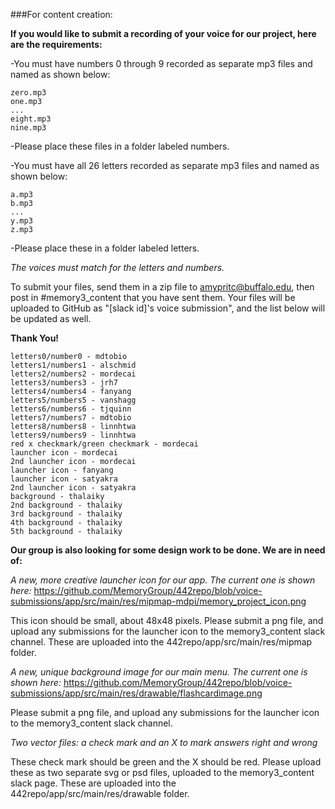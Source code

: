 ###For content creation:

**If you would like to submit a recording of your voice for our project, here are the requirements:**

-You must have numbers 0 through 9 recorded as separate mp3 files and named as shown below:
  ```
  zero.mp3
  one.mp3
  ...
  eight.mp3
  nine.mp3
  ```
-Please place these files in a folder labeled numbers.
  
-You must have all 26 letters recorded as separate mp3 files and named as shown below:
  ```
  a.mp3
  b.mp3
  ...
  y.mp3
  z.mp3
  ```
-Please place these in a folder labeled letters.

*The voices must match for the letters and numbers.* 

To submit your files, send them in a zip file to amypritc@buffalo.edu, then post in #memory3_content that you have sent them.
Your files will be uploaded to GitHub as "[slack id]'s voice submission", and the list below will be updated as well.

**Thank You!**

```
letters0/number0 - mdtobio
letters1/numbers1 - alschmid
letters2/numbers2 - mordecai
letters3/numbers3 - jrh7
letters4/numbers4 - fanyang
letters5/numbers5 - vanshagg
letters6/numbers6 - tjquinn
letters7/numbers7 - mdtobio
letters8/numbers8 - linnhtwa
letters9/numbers9 - linnhtwa
red x checkmark/green checkmark - mordecai 
launcher icon - mordecai
2nd launcher icon - mordecai
launcher icon - fanyang
launcher icon - satyakra
2nd launcher icon - satyakra
background - thalaiky
2nd background - thalaiky
3rd background - thalaiky
4th background - thalaiky
5th background - thalaiky
```
**Our group is also looking for some design work to be done. We are in need of:**

*A new, more creative launcher icon for our app. The current one is shown here:*
https://github.com/MemoryGroup/442repo/blob/voice-submissions/app/src/main/res/mipmap-mdpi/memory_project_icon.png

This icon should be small, about 48x48 pixels.
Please submit a png file, and upload any submissions for the launcher icon to the memory3_content slack channel.
These are uploaded into the 442repo/app/src/main/res/mipmap folder.

*A new, unique background image for our main menu. The current one is shown here:*
https://github.com/MemoryGroup/442repo/blob/voice-submissions/app/src/main/res/drawable/flashcardimage.png

Please submit a png file, and upload any submissions for the launcher icon to the memory3_content slack channel.

*Two vector files: a check mark and an X to mark answers right and wrong*

These check mark should be green and the X should be red.
Please upload these as two separate svg or psd files, uploaded to the memory3_content slack page.
These are uploaded into the 442repo/app/src/main/res/drawable folder.
